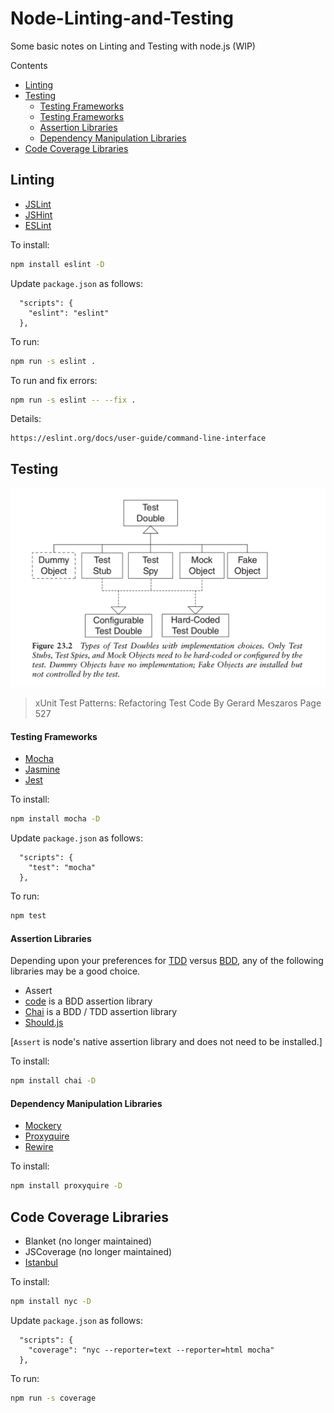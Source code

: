 # Node-Linting-and-Testing

Some basic notes on Linting and Testing with node.js (WIP)

Contents

* [Linting](#linting)
* [Testing](#testing)
    * [Testing Frameworks](#testing-frameworks)
    * [Testing Frameworks](#testing-frameworks)
    * [Assertion Libraries](#assertion-libraries)
    * [Dependency Manipulation Libraries](#dependency-manipulation-libraries)
* [Code Coverage Libraries](#code-coverage-libraries)

## Linting

* [JSLint](http://jslint.com)
* [JSHint](http://jshint.com)
* [ESLint](http://eslint.org)

To install:

```bash
npm install eslint -D
```

Update `package.json` as follows:

```
  "scripts": {
    "eslint": "eslint"
  },
```

To run:

```bash
npm run -s eslint .
```

To run and fix errors:

```bash
npm run -s eslint -- --fix .
```

Details:

    https://eslint.org/docs/user-guide/command-line-interface

## Testing

![Test Doubles](/images/Test_Doubles.png)

> xUnit Test Patterns: Refactoring Test Code
> By Gerard Meszaros
> Page 527

#### Testing Frameworks

* [Mocha](http://mochajs.org)
* [Jasmine](http://jasmine.github.io)
* [Jest](http://facebook.github.io/jest)

To install:

```bash
npm install mocha -D
```

Update `package.json` as follows:

```
  "scripts": {
    "test": "mocha"
  },
```

To run:

```bash
npm test
```

#### Assertion Libraries

Depending upon your preferences for [TDD](https://www.agilealliance.org/glossary/tdd/)
versus [BDD](https://www.agilealliance.org/glossary/bdd/), any of the following libraries
may be a good choice.

* Assert
* [code](http://github.com/hapijs/code) is a BDD assertion library
* [Chai](http://chaijs.com) is a BDD / TDD assertion library
* [Should.js](http://shouldjs.github.io)

[`Assert` is node's native assertion library and does not need to be installed.]

To install:

```bash
npm install chai -D
```

#### Dependency Manipulation Libraries

* [Mockery](http://github.com/mfncooper/mockery)
* [Proxyquire](http://github.com/thlorenz/proxyquire)
* [Rewire](http://github.com/jhnns/rewire)

To install:

```bash
npm install proxyquire -D
```

## Code Coverage Libraries

* Blanket (no longer maintained)
* JSCoverage (no longer maintained)
* [Istanbul](http://istanbul.js.org)

To install:

```bash
npm install nyc -D
```

Update `package.json` as follows:

```
  "scripts": {
    "coverage": "nyc --reporter=text --reporter=html mocha"
  },
```

To run:

```bash
npm run -s coverage
```
